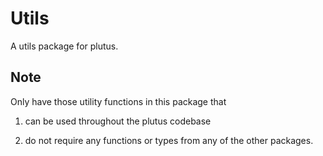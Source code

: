 # Utils

A utils package for plutus.

## Note

Only have those utility functions in this package that 

1. can be used throughout the plutus codebase 

2. do not require any functions or types from any of the other packages.
